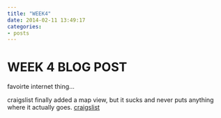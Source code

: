 ```yaml
---
title: "WEEK4"
date: 2014-02-11 13:49:17
categories:
- posts
---
```


# WEEK 4 BLOG POST

favoirte internet thing...

craigslist finally added a map view, but it sucks and never puts anything where it actually goes.
[craigslist](http://craigslist.org)